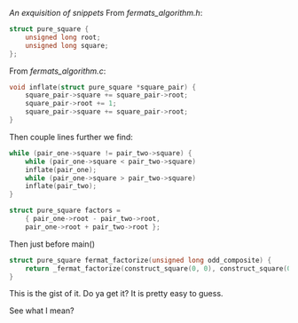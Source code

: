 _An exquisition of snippets_
From _fermats_algorithm.h_:
```c
struct pure_square {
    unsigned long root;
    unsigned long square;
};
```

From _fermats_algorithm.c_:
```c
void inflate(struct pure_square *square_pair) {
    square_pair->square += square_pair->root;
    square_pair->root += 1;
    square_pair->square += square_pair->root;
}
```

Then couple lines further we find:
```c
while (pair_one->square != pair_two->square) {
    while (pair_one->square < pair_two->square)
	inflate(pair_one);
    while (pair_one->square > pair_two->square)
	inflate(pair_two);
}

struct pure_square factors =
    { pair_one->root - pair_two->root,
    pair_one->root + pair_two->root };
```
Then just before main()
```c
struct pure_square fermat_factorize(unsigned long odd_composite) {
    return _fermat_factorize(construct_square(0, 0), construct_square(0, odd_composite)); // the first and second pure_square structs are automatically freed by _fermat_factorize()
}
```

This is the gist of it. Do ya get it? It is pretty easy to guess.

See what I mean?
